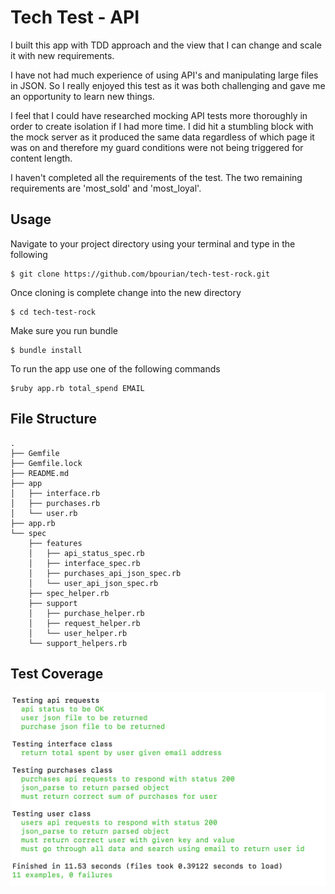 # Tech Test - API

I built this app with TDD approach and the view that I can change and scale it with new requirements.

I have not had much experience of using API's and manipulating large files
in JSON. So I really enjoyed this test as it was both challenging and gave me
an opportunity to learn new things.

I feel that I could have researched mocking API tests more thoroughly in order
to create isolation if I had more time. I did hit a stumbling block with the mock server as it produced the same data regardless of which page it was on and
therefore my guard conditions were not being triggered for content length.

I haven't completed all the requirements of the test. The two remaining
requirements are 'most_sold' and 'most_loyal'.



## Usage
Navigate to your project directory using your terminal and type in the following
```
$ git clone https://github.com/bpourian/tech-test-rock.git
```
Once cloning is complete change into the new directory
```
$ cd tech-test-rock
```
Make sure you run bundle
```
$ bundle install
```
To run the app use one of the following commands  

```
$ruby app.rb total_spend EMAIL
```

## File Structure
```
.
├── Gemfile
├── Gemfile.lock
├── README.md
├── app
│   ├── interface.rb
│   ├── purchases.rb
│   └── user.rb
├── app.rb
└── spec
    ├── features
    │   ├── api_status_spec.rb
    │   ├── interface_spec.rb
    │   ├── purchases_api_json_spec.rb
    │   └── user_api_json_spec.rb
    ├── spec_helper.rb
    ├── support
    │   ├── purchase_helper.rb
    │   ├── request_helper.rb
    │   └── user_helper.rb
    └── support_helpers.rb
```

## Test Coverage

![Screenshot](./img/test.png)
